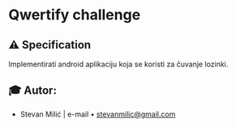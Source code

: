 # Qwertify challenge

## :warning: Specification
Implementirati android aplikaciju koja se koristi za čuvanje lozinki. 

## :mortar_board: Autor:
* Stevan Milić         | e-mail &bull; stevanmilic@gmail.com
